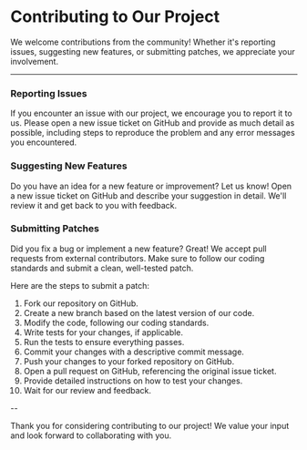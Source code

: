 # Contributing to Our Project

We welcome contributions from the community! Whether it's reporting issues, suggesting new features, or submitting patches, we appreciate your involvement.

---

### Reporting Issues

If you encounter an issue with our project, we encourage you to report it to us. Please open a new issue ticket on GitHub and provide as much detail as possible, including steps to reproduce the problem and any error messages you encountered.

### Suggesting New Features

Do you have an idea for a new feature or improvement? Let us know! Open a new issue ticket on GitHub and describe your suggestion in detail. We'll review it and get back to you with feedback.

### Submitting Patches

Did you fix a bug or implement a new feature? Great! We accept pull requests from external contributors. Make sure to follow our coding standards and submit a clean, well-tested patch.

Here are the steps to submit a patch:

  1. Fork our repository on GitHub.
  2. Create a new branch based on the latest version of our code.
  3. Modify the code, following our coding standards.
  4. Write tests for your changes, if applicable.
  5. Run the tests to ensure everything passes.
  6. Commit your changes with a descriptive commit message.
  7. Push your changes to your forked repository on GitHub.
  8. Open a pull request on GitHub, referencing the original issue ticket.
  9. Provide detailed instructions on how to test your changes.
  10. Wait for our review and feedback.

--

Thank you for considering contributing to our project! We value your input and look forward to collaborating with you.

